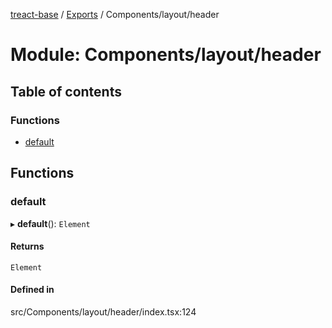 [treact-base](../README.md) / [Exports](../modules.md) / Components/layout/header

# Module: Components/layout/header

## Table of contents

### Functions

- [default](Components_layout_header.md#default)

## Functions

### default

▸ **default**(): `Element`

#### Returns

`Element`

#### Defined in

src/Components/layout/header/index.tsx:124
